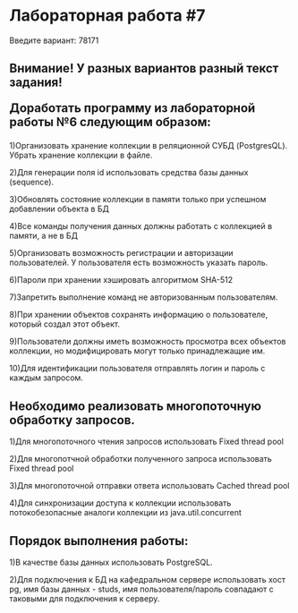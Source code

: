 <H1>Лабораторная работа #7</H1>
Введите вариант: 78171

<H2>Внимание! У разных вариантов разный текст задания!

Доработать программу из лабораторной работы №6 следующим образом:</H2>

1)Организовать хранение коллекции в реляционной СУБД (PostgresQL). Убрать хранение коллекции в файле.

2)Для генерации поля id использовать средства базы данных (sequence).

3)Обновлять состояние коллекции в памяти только при успешном добавлении объекта в БД

4)Все команды получения данных должны работать с коллекцией в памяти, а не в БД

5)Организовать возможность регистрации и авторизации пользователей. У пользователя есть возможность указать пароль.

6)Пароли при хранении хэшировать алгоритмом SHA-512

7)Запретить выполнение команд не авторизованным пользователям.

8)При хранении объектов сохранять информацию о пользователе, который создал этот объект.

9)Пользователи должны иметь возможность просмотра всех объектов коллекции, но модифицировать могут только принадлежащие им.

10)Для идентификации пользователя отправлять логин и пароль с каждым запросом.


<H2>Необходимо реализовать многопоточную обработку запросов.</H2>

1)Для многопоточного чтения запросов использовать Fixed thread pool

2)Для многопотчной обработки полученного запроса использовать Fixed thread pool

3)Для многопоточной отправки ответа использовать Cached thread pool

4)Для синхронизации доступа к коллекции использовать потокобезопасные аналоги коллекции из java.util.concurrent

<H2>Порядок выполнения работы:</H2>

1)В качестве базы данных использовать PostgreSQL.

2)Для подключения к БД на кафедральном сервере использовать хост pg, имя базы данных - studs, имя пользователя/пароль совпадают с таковыми для подключения к серверу.

